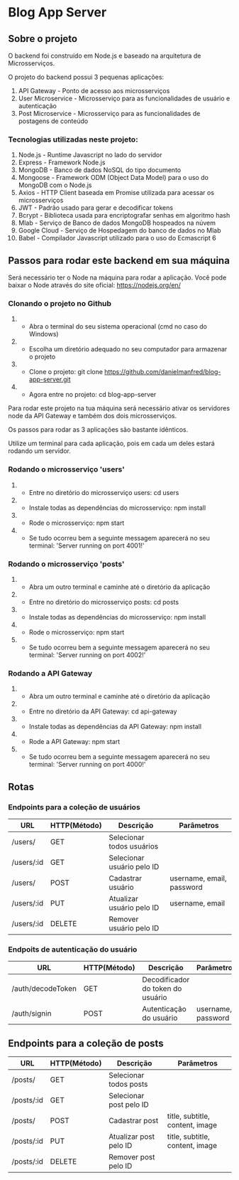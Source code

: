 # Blog App Server

## Sobre o projeto

O backend foi construído em Node.js e baseado na arquitetura de Microsserviços.

O projeto do backend possui 3 pequenas aplicações: 

1. API Gateway - Ponto de acesso aos microsserviços
2. User Microservice - Microsserviço para as funcionalidades de usuário e autenticação
3. Post Microservice - Microsserviço para as funcionalidades de postagens de conteúdo

### Tecnologias utilizadas neste projeto:

01. Node.js - Runtime Javascript no lado do servidor
02. Express - Framework Node.js
03. MongoDB - Banco de dados NoSQL do tipo documento
04. Mongoose - Framework ODM (Object Data Model) para o uso do MongoDB com o Node.js
05. Axios - HTTP Client baseada em Promise utilizada para acessar os microsserviços
06. JWT - Padrão usado para gerar e decodificar tokens
07. Bcrypt - Biblioteca usada para encriptografar senhas em algoritmo hash
08. Mlab - Serviço de Banco de dados MongoDB hospeados na núvem
09. Google Cloud - Serviço de Hospedagem do banco de dados no Mlab 
10. Babel - Compilador Javascript utilizado para o uso do Ecmascript 6

## Passos para rodar este backend em sua máquina

Será necessário ter o Node na máquina para rodar a aplicação. 
Você pode baixar o Node através do site oficial: https://nodejs.org/en/

### Clonando o projeto no Github

1. - Abra o terminal do seu sistema operacional (cmd no caso do Windows)
2. - Escolha um diretório adequado no seu computador para armazenar o projeto
3. - Clone o projeto: git clone https://github.com/danielmanfred/blog-app-server.git
4. - Agora entre no projeto: cd blog-app-server

Para rodar este projeto na tua máquina será necessário ativar os servidores node da API Gateway e também dos dois microsserviços. 

Os passos para rodar as 3 aplicações são bastante idênticos.

Utilize um terminal para cada aplicação, pois em cada um deles estará rodando um servidor. 

### Rodando o microsserviço 'users'

1. - Entre no diretório do microsserviço users: cd users
2. - Instale todas as dependências do microsserviço: npm install
3. - Rode o microsserviço: npm start
4. - Se tudo ocorreu bem a seguinte messagem aparecerá no seu terminal: 'Server running on port 4001!' 

### Rodando o microsserviço 'posts'

1. - Abra um outro terminal e caminhe até o diretório da aplicação
2. - Entre no diretório do microsserviço posts: cd posts
3. - Instale todas as dependências do microsserviço: npm install
4. - Rode o microsserviço: npm start
5. - Se tudo ocorreu bem a seguinte messagem aparecerá no seu terminal: 'Server running on port 4002!'

### Rodando a API Gateway

1. - Abra um outro terminal e caminhe até o diretório da aplicação
2. - Entre no diretório da API Gateway: cd api-gateway
3. - Instale todas as dependências da API Gateway: npm install
4. - Rode a API Gateway: npm start
5. - Se tudo ocorreu bem a seguinte messagem aparecerá no seu terminal: 'Server running on port 4000!'

## Rotas

### Endpoints para a coleção de usuários

URL                   |  HTTP(Método)  |      Descrição            |       Parâmetros          |
----------------------|--------------- | --------------------------| --------------------------|
/users/               |    GET         | Selecionar todos usuários |                           |
/users/:id            |    GET         | Selecionar usuário pelo ID|                           |
/users/               |    POST        | Cadastrar usuário         | username, email, password |
/users/:id            |    PUT         | Atualizar usuário pelo ID | username, email           |
/users/:id            |    DELETE      | Remover usuário pelo ID   |                           |

### Endpoits de autenticação do usuário

URL                   |     HTTP(Método)  |      Descrição                    |    Parâmetros      |
----------------------| ----------------- | --------------------------------- | ------------------ | 
/auth/decodeToken     |       GET         | Decodificador do token do usuário |                    |
/auth/signin          |       POST        | Autenticação do usuário           | username, password |

## Endpoints para a coleção de posts

URL                   |  HTTP(Método)  |      Descrição          |       Parâmetros                |
----------------------|--------------- | ------------------------| --------------------------------|
/posts/               |    GET         | Selecionar todos posts  |                                 |
/posts/:id            |    GET         | Selecionar post pelo ID |                                 |
/posts/               |    POST        | Cadastrar post          | title, subtitle, content, image |
/posts/:id            |    PUT         | Atualizar post pelo ID  | title, subtitle, content, image |
/posts/:id            |    DELETE      | Remover post pelo ID    |                                 |
